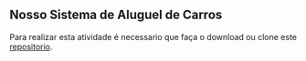 ## Nosso Sistema de Aluguel de Carros

Para realizar esta atividade é necessario que faça o download ou clone este [repositorio](https://github.com/zup-academy/nosso-sistema-de-alugar-carros). 
